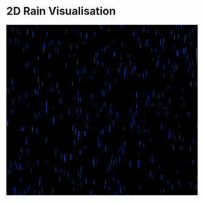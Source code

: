 # 2D Rain Visualisation
<img src="https://github.com/David-Sangojinmi/Projects/blob/master/Processing/Images/rain2d.png" width="600" height="450"/>

